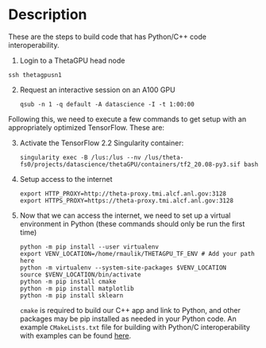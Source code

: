 # Description

These are the steps to build code that has Python/C++ code interoperability.
1. Login to a ThetaGPU head node
```
ssh thetagpusn1
```

2. Request an interactive session on an A100 GPU
   ```
   qsub -n 1 -q default -A datascience -I -t 1:00:00
   ```

Following this, we need to execute a few commands to get setup with an appropriately optimized TensorFlow. These are:

3. Activate the TensorFlow 2.2 Singularity container:
   ```
   singularity exec -B /lus:/lus --nv /lus/theta-fs0/projects/datascience/thetaGPU/containers/tf2_20.08-py3.sif bash
   ```

4. Setup access to the internet
   ```
   export HTTP_PROXY=http://theta-proxy.tmi.alcf.anl.gov:3128
   export HTTPS_PROXY=https://theta-proxy.tmi.alcf.anl.gov:3128
   ```
   
5. Now that we can access the internet, we need to set up a virtual environment in Python (these commands should only be run the first time)
   ```
   python -m pip install --user virtualenv
   export VENV_LOCATION=/home/rmaulik/THETAGPU_TF_ENV # Add your path here
   python -m virtualenv --system-site-packages $VENV_LOCATION
   source $VENV_LOCATION/bin/activate
   python -m pip install cmake
   python -m pip install matplotlib
   python -m pip install sklearn
   ```
   `cmake` is required to build our C++ app and link to Python, and other packages may be pip installed as needed in your Python code. An example `CMakeLists.txt` file for building with Python/C interoperability with examples can be found [here](https://github.com/argonne-lcf/sdl_ai_workshop/tree/master/04_Simulation_ML/ThetaGPU).
